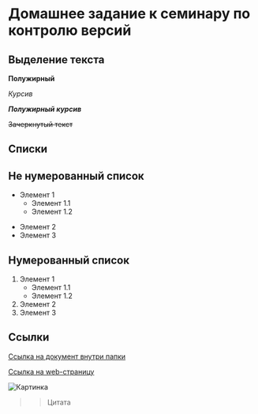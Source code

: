 # Домашнее задание к семинару по контролю версий 

## Выделение текста


**Полужирный**

*Курсив*

***Полужирный курсив***

~~Зачеркнутый текст~~

## Списки


## Не нумерованный список
* Элемент 1
    * Элемент 1.1
    * Элемент 1.2
- Элемент 2
- Элемент 3

## Нумерованный список
1. Элемент 1
    * Элемент 1.1
    * Элемент 1.2
2. Элемент 2
3. Элемент 3


## Ссылки

[Ссылка на документ внутри папки](GO.txt)

[Ссылка на web-страницу](https://youtu.be/dQw4w9WgXcQ)

![Картинка](https://cdn.fishki.net/upload/post/2019/05/15/2978629/a1ce870931cec5e01536340c798309e0.jpg)

>>Цитата
